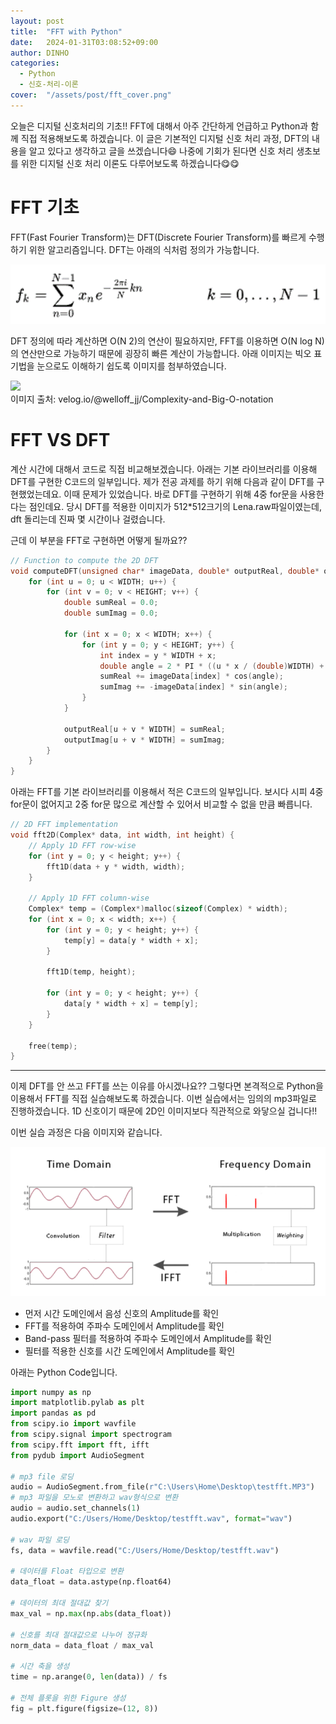 ```yaml
---
layout: post
title:  "FFT with Python"
date:   2024-01-31T03:08:52+09:00
author: DINHO
categories:
  - Python
  - 신호-처리-이론
cover:  "/assets/post/fft_cover.png"
---
```


오늘은 디지털 신호처리의 기초!! FFT에 대해서 아주 간단하게 언급하고 Python과 함께 직접 적용해보도록 하겠습니다. 이 글은 기본적인 디지털 신호 처리 과정, DFT의 내용을 알고 있다고 생각하고 글을 쓰겠습니다😄 나중에 기회가 된다면 신호 처리 생초보를 위한 디지털 신호 처리 이론도 다루어보도록 하겠습니다😋😋

# FFT 기초

FFT(Fast Fourier Transform)는 DFT(Discrete Fourier Transform)를 빠르게 수행하기 위한 알고리즘입니다. DFT는 아래의 식처럼 정의가 가능합니다.

<img src="/assets/post/DFT정의.png">

DFT 정의에 따라 계산하면 O(N 2)의 연산이 필요하지만, FFT를 이용하면 O(N log N)의 연산만으로 가능하기 때문에 굉장히 빠른 계산이 가능합니다. 아래 이미지는 빅오 표기법을 눈으로도 이해하기 쉽도록 이미지를 첨부하였습니다.

<img src="https://velog.velcdn.com/images/welloff_jj/post/5d29a3fb-c5e1-4f81-919b-7ddfd774add5/%E1%84%87%E1%85%B5%E1%86%A8%E1%84%8B%E1%85%A9.jpeg">
<figcaption> 이미지 출처: velog.io/@welloff_jj/Complexity-and-Big-O-notation </figcaption>

# FFT VS DFT

계산 시간에 대해서 코드로 직접 비교해보겠습니다. 아래는 기본 라이브러리를 이용해 DFT를 구현한 C코드의 일부입니다. 제가 전공 과제를 하기 위해 다음과 같이 DFT를 구현했었는데요. 이때 문제가 있었습니다. 바로 DFT를 구현하기 위해 4중 for문을 사용한다는 점인데요. 당시 DFT를 적용한 이미지가 512*512크기의 Lena.raw파일이였는데, dft 돌리는데 진짜 몇 시간이나 걸렸습니다. 

근데 이 부분을 FFT로 구현하면 어떻게 될까요??

```C
// Function to compute the 2D DFT
void computeDFT(unsigned char* imageData, double* outputReal, double* outputImag) {
    for (int u = 0; u < WIDTH; u++) {
        for (int v = 0; v < HEIGHT; v++) {
            double sumReal = 0.0;
            double sumImag = 0.0;

            for (int x = 0; x < WIDTH; x++) {
                for (int y = 0; y < HEIGHT; y++) {
                    int index = y * WIDTH + x;
                    double angle = 2 * PI * ((u * x / (double)WIDTH) + (v * y / (double)HEIGHT));
                    sumReal += imageData[index] * cos(angle);
                    sumImag += -imageData[index] * sin(angle);
                }
            }

            outputReal[u + v * WIDTH] = sumReal;
            outputImag[u + v * WIDTH] = sumImag;
        }
    }
}
```

아래는 FFT를 기본 라이브러리를 이용해서 적은 C코드의 일부입니다. 보시다 시피 4중 for문이 없어지고 2중 for문 많으로 계산할 수 있어서 비교할 수 없을 만큼 빠릅니다.

```C
// 2D FFT implementation
void fft2D(Complex* data, int width, int height) {
    // Apply 1D FFT row-wise
    for (int y = 0; y < height; y++) {
        fft1D(data + y * width, width);
    }

    // Apply 1D FFT column-wise
    Complex* temp = (Complex*)malloc(sizeof(Complex) * width);
    for (int x = 0; x < width; x++) {
        for (int y = 0; y < height; y++) {
            temp[y] = data[y * width + x];
        }

        fft1D(temp, height);

        for (int y = 0; y < height; y++) {
            data[y * width + x] = temp[y];
        }
    }

    free(temp);
}
```
-------------------------

이제 DFT를 안 쓰고 FFT를 쓰는 이유를 아시겠나요?? 그렇다면 본격적으로 Python을 이용해서 FFT를 직접 실습해보도록 하겠습니다. 이번 실습에서는 임의의 mp3파일로 진행하겠습니다. 1D 신호이기 때문에 2D인 이미지보다 직관적으로 와닿으실 겁니다!!

이번 실습 과정은 다음 이미지와 같습니다. 

<img src="/assets/post/과정.png">

- 먼저 시간 도메인에서 음성 신호의 Amplitude를 확인
- FFT를 적용하여 주파수 도메인에서 Amplitude를 확인
- Band-pass 필터를 적용하여 주파수 도메인에서 Amplitude를 확인
- 필터를 적용한 신호를 시간 도메인에서 Amplitude를 확인

아래는 Python Code입니다.

```Python
import numpy as np
import matplotlib.pylab as plt
import pandas as pd
from scipy.io import wavfile
from scipy.signal import spectrogram
from scipy.fft import fft, ifft
from pydub import AudioSegment

# mp3 file 로딩
audio = AudioSegment.from_file(r"C:\Users\Home\Desktop\testfft.MP3")
# mp3 파일을 모노로 변환하고 wav형식으로 변환
audio = audio.set_channels(1)
audio.export("C:/Users/Home/Desktop/testfft.wav", format="wav")

# wav 파일 로딩
fs, data = wavfile.read("C:/Users/Home/Desktop/testfft.wav")

# 데이터를 Float 타입으로 변환
data_float = data.astype(np.float64)

# 데이터의 최대 절대값 찾기
max_val = np.max(np.abs(data_float))

# 신호를 최대 절대값으로 나누어 정규화
norm_data = data_float / max_val

# 시간 축을 생성
time = np.arange(0, len(data)) / fs

# 전체 플롯을 위한 Figure 생성
fig = plt.figure(figsize=(12, 8))
```


